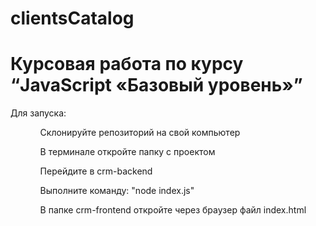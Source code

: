 # clientsCatalog
<h1>Курсовая работа по курсу “JavaScript «Базовый уровень»”</h1>

<p>Для запуска: </p>
<ul>
<ol>Склонируйте репозиторий на свой компьютер</ol>
<ol>В терминале откройте папку с проектом</ol>
<ol>Перейдите в crm-backend</ol>
<ol>Выполните команду: "node index.js"</ol>
<ol>В папке crm-frontend откройте через браузер файл index.html</ol>
</ul>
